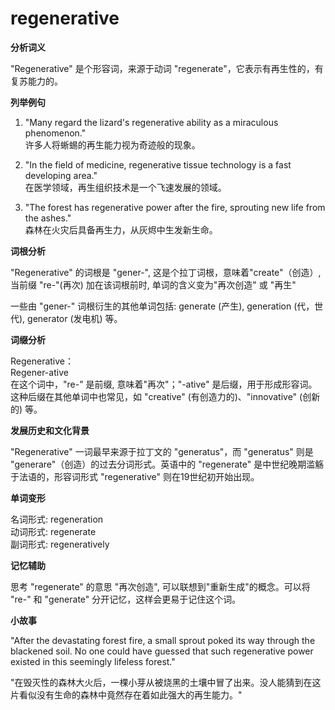 # regenerative

**分析词义**

  

"Regenerative" 是个形容词，来源于动词 "regenerate"，它表示有再生性的，有复苏能力的。

  

**列举例句**

  

1.  "Many regard the lizard's regenerative ability as a miraculous phenomenon."  
    许多人将蜥蜴的再生能力视为奇迹般的现象。
    
      
    
2.  "In the field of medicine, regenerative tissue technology is a fast developing area."  
    在医学领域，再生组织技术是一个飞速发展的领域。
    
      
    
3.  "The forest has regenerative power after the fire, sprouting new life from the ashes."  
    森林在火灾后具备再生力，从灰烬中生发新生命。
    
      
    

  

**词根分析**

  

"Regenerative" 的词根是 "gener-", 这是个拉丁词根，意味着"create"（创造）, 当前缀 "re-"(再次) 加在该词根前时, 单词的含义变为"再次创造" 或 "再生"

  

一些由 "gener-" 词根衍生的其他单词包括: generate (产生), generation (代，世代), generator (发电机) 等。

  

**词缀分析**

  

Regenerative：  
Regener-ative  
在这个词中，"re-" 是前缀, 意味着"再次"；"-ative" 是后缀，用于形成形容词。  
这种后缀在其他单词中也常见，如 "creative" (有创造力的)、"innovative" (创新的) 等。

  

**发展历史和文化背景**

  

"Regenerative" 一词最早来源于拉丁文的 "generatus"，而 "generatus" 则是 "generare"（创造）的过去分词形式。英语中的 "regenerate" 是中世纪晚期滥觞于法语的，形容词形式 "regenerative" 则在19世纪初开始出现。

  

**单词变形**

  

名词形式: regeneration  
动词形式: regenerate  
副词形式: regeneratively

  

**记忆辅助**

  

思考 "regenerate" 的意思 "再次创造", 可以联想到"重新生成"的概念。可以将 "re-" 和 "generate" 分开记忆，这样会更易于记住这个词。

  

**小故事**

  

"After the devastating forest fire, a small sprout poked its way through the blackened soil. No one could have guessed that such regenerative power existed in this seemingly lifeless forest."

  

"在毁灭性的森林大火后，一棵小芽从被烧黑的土壤中冒了出来。没人能猜到在这片看似没有生命的森林中竟然存在着如此强大的再生能力。"
